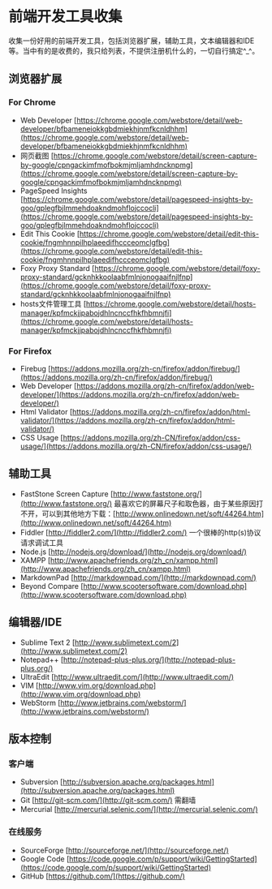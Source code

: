# 前端开发工具收集 #

收集一份好用的前端开发工具，包括浏览器扩展，辅助工具，文本编辑器和IDE等。当中有的是收费的，我只给列表，不提供注册机什么的，一切自行搞定^_^。

## 浏览器扩展 ##
### For Chrome ###

- Web Developer [https://chrome.google.com/webstore/detail/web-developer/bfbameneiokkgbdmiekhjnmfkcnldhhm](https://chrome.google.com/webstore/detail/web-developer/bfbameneiokkgbdmiekhjnmfkcnldhhm)
- 网页截图 [https://chrome.google.com/webstore/detail/screen-capture-by-google/cpngackimfmofbokmjmljamhdncknpmg](https://chrome.google.com/webstore/detail/screen-capture-by-google/cpngackimfmofbokmjmljamhdncknpmg)
- PageSpeed Insights [https://chrome.google.com/webstore/detail/pagespeed-insights-by-goo/gplegfbjlmmehdoakndmohflojccocli](https://chrome.google.com/webstore/detail/pagespeed-insights-by-goo/gplegfbjlmmehdoakndmohflojccocli)
- Edit This Cookie [https://chrome.google.com/webstore/detail/edit-this-cookie/fngmhnnpilhplaeedifhccceomclgfbg](https://chrome.google.com/webstore/detail/edit-this-cookie/fngmhnnpilhplaeedifhccceomclgfbg)
- Foxy Proxy Standard [https://chrome.google.com/webstore/detail/foxy-proxy-standard/gcknhkkoolaabfmlnjonogaaifnjlfnp](https://chrome.google.com/webstore/detail/foxy-proxy-standard/gcknhkkoolaabfmlnjonogaaifnjlfnp)
- hosts文件管理工具 [https://chrome.google.com/webstore/detail/hosts-manager/kpfmckjjpabojdhlncnccfhkfhbmnjfi](https://chrome.google.com/webstore/detail/hosts-manager/kpfmckjjpabojdhlncnccfhkfhbmnjfi)

### For Firefox ###
- Firebug [https://addons.mozilla.org/zh-cn/firefox/addon/firebug/](https://addons.mozilla.org/zh-cn/firefox/addon/firebug/)
- Web Developer [https://addons.mozilla.org/zh-cn/firefox/addon/web-developer/](https://addons.mozilla.org/zh-cn/firefox/addon/web-developer/)
- Html Validator [https://addons.mozilla.org/zh-cn/firefox/addon/html-validator/](https://addons.mozilla.org/zh-cn/firefox/addon/html-validator/)
- CSS Usage [https://addons.mozilla.org/zh-CN/firefox/addon/css-usage/](https://addons.mozilla.org/zh-CN/firefox/addon/css-usage/)

## 辅助工具 ##
- FastStone Screen Capture [http://www.faststone.org/](http://www.faststone.org/) 最喜欢它的屏幕尺子和取色器，由于某些原因打不开，可以到其他地方下载：[http://www.onlinedown.net/soft/44264.htm](http://www.onlinedown.net/soft/44264.htm)
- Fiddler [http://fiddler2.com/](http://fiddler2.com/) 一个很棒的http(s)协议请求调试工具
- Node.js [http://nodejs.org/download/](http://nodejs.org/download/)
- XAMPP [http://www.apachefriends.org/zh_cn/xampp.html](http://www.apachefriends.org/zh_cn/xampp.html)
- MarkdownPad [http://markdownpad.com/](http://markdownpad.com/)
- Beyond Compare [http://www.scootersoftware.com/download.php](http://www.scootersoftware.com/download.php)

## 编辑器/IDE ##
- Sublime Text 2 [http://www.sublimetext.com/2](http://www.sublimetext.com/2)
- Notepad++ [http://notepad-plus-plus.org/](http://notepad-plus-plus.org/)
- UltraEdit [http://www.ultraedit.com/](http://www.ultraedit.com/)
- VIM [http://www.vim.org/download.php](http://www.vim.org/download.php)
- WebStorm [http://www.jetbrains.com/webstorm/](http://www.jetbrains.com/webstorm/)

## 版本控制 ##
### 客户端 ###
- Subversion [http://subversion.apache.org/packages.html](http://subversion.apache.org/packages.html)
- Git [http://git-scm.com/](http://git-scm.com/) 需翻墙
- Mercurial [http://mercurial.selenic.com/](http://mercurial.selenic.com/)

### 在线服务 ###
- SourceForge [http://sourceforge.net/](http://sourceforge.net/)
- Google Code [https://code.google.com/p/support/wiki/GettingStarted](https://code.google.com/p/support/wiki/GettingStarted)
- GitHub [https://github.com/](https://github.com/)